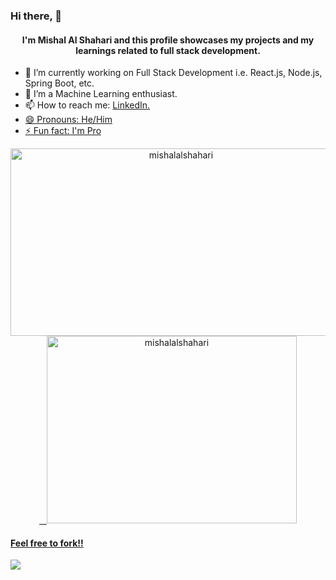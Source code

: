 ### Hi there, 👋

<h4 align="center">I'm Mishal Al Shahari and this profile showcases my projects and my learnings related to full stack development.</h4>

- 🔭 I’m currently working on Full Stack Development i.e. React.js, Node.js, Spring Boot, etc.
- 🌱 I’m a Machine Learning enthusiast.
- 📫 How to reach me: <a href="https://www.linkedin.com/in/mishalalshahari/">LinkedIn.
- 😄 Pronouns: He/Him
- ⚡ Fun fact: I'm Pro

<p align="center">
    <img width="530" height="300" src="https://github-readme-stats.vercel.app/api?username=mishalalshahari&show_icons=true&locale=en&theme=tokyonight"  alt="mishalalshahari" />
    &nbsp;&nbsp;
    <img width="400" height="300" src="https://github-readme-stats.vercel.app/api/top-langs/?username=mishalalshahari&theme=dark&layout=compact" alt="mishalalshahari"/>
</p>
<h4 align="left">Feel free to fork!!</h4>
<a href="https://github.com/antonkomarev/github-profile-views-counter">
    <img src="https://komarev.com/ghpvc/?username=mishalalshahari&style=for-the-badge">
</a>
